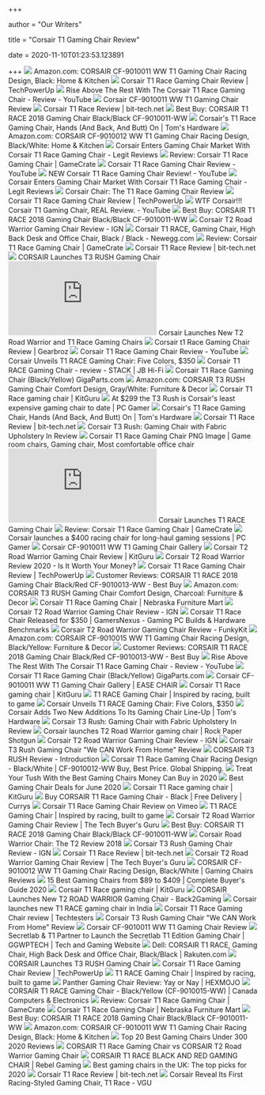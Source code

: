 +++
        
author = "Our Writers"
        
title = "Corsair T1 Gaming Chair Review"
        
date = 2020-11-10T01:23:53.123891
        
+++
[ ![](https://images-na.ssl-images-amazon.com/images/I/71fDmolnrXL._AC_SY741_.jpg)](https://images-na.ssl-images-amazon.com/images/I/71fDmolnrXL._AC_SY741_.jpg) Amazon.com: CORSAIR CF-9010011 WW T1 Gaming Chair Racing Design, Black:  Home & Kitchen
[ ![](https://tpucdn.com/review/corsair-t1-race-chair/images/title.jpg)](https://tpucdn.com/review/corsair-t1-race-chair/images/title.jpg) Corsair T1 Race Gaming Chair Review | TechPowerUp
[ ![](https://i.ytimg.com/vi/itsNHSqybwk/maxresdefault.jpg)](https://i.ytimg.com/vi/itsNHSqybwk/maxresdefault.jpg) Rise Above The Rest With The Corsair T1 Race Gaming Chair - Review - YouTube
[ ![](http://www.easechair.com/sites/default/files/styles/large/public/products/Corsair-T1/Corsair-T1_18.jpg?itok=USxfwT9H)](http://www.easechair.com/sites/default/files/styles/large/public/products/Corsair-T1/Corsair-T1_18.jpg?itok=USxfwT9H) Corsair CF-9010011 WW T1 Gaming Chair Review
[ ![](http://images.bit-tech.net/content_images/2017/06/corsair-t1-race-review/t1race-13b.jpg)](http://images.bit-tech.net/content_images/2017/06/corsair-t1-race-review/t1race-13b.jpg) Corsair T1 Race Review | bit-tech.net
[ ![](https://pisces.bbystatic.com/image2/BestBuy_US/images/products/6321/6321823_rd.jpg)](https://pisces.bbystatic.com/image2/BestBuy_US/images/products/6321/6321823_rd.jpg) Best Buy: CORSAIR T1 RACE 2018 Gaming Chair Black/Black CF-9010011-WW
[ ![](https://cdn.mos.cms.futurecdn.net/3KNuvACNqHyJrePdPfgR9h-1200-80.jpg)](https://cdn.mos.cms.futurecdn.net/3KNuvACNqHyJrePdPfgR9h-1200-80.jpg) Corsair's T1 Race Gaming Chair, Hands (And Back, And Butt) On | Tom's  Hardware
[ ![](https://images-na.ssl-images-amazon.com/images/I/71ym0AKJ1KL._AC_SY741_.jpg)](https://images-na.ssl-images-amazon.com/images/I/71ym0AKJ1KL._AC_SY741_.jpg) Amazon.com: CORSAIR CF-9010012 WW T1 Gaming Chair Racing Design,  Black/White: Home & Kitchen
[ ![](https://www.legitreviews.com/wp-content/uploads/2017/01/corsair-gaming-chair.jpg)](https://www.legitreviews.com/wp-content/uploads/2017/01/corsair-gaming-chair.jpg) Corsair Enters Gaming Chair Market With Corsair T1 Race Gaming Chair -  Legit Reviews
[ ![](https://gamecrate.com/sites/default/files/corsair-gaming-chair-review-5.jpg)](https://gamecrate.com/sites/default/files/corsair-gaming-chair-review-5.jpg) Review: Corsair T1 Race Gaming Chair | GameCrate
[ ![](https://i.ytimg.com/vi/0YAVbszg-6E/maxresdefault.jpg)](https://i.ytimg.com/vi/0YAVbszg-6E/maxresdefault.jpg) Corsair T1 Race Gaming Chair Review - YouTube
[ ![](https://i.ytimg.com/vi/NkLcFklQ6t4/maxresdefault.jpg)](https://i.ytimg.com/vi/NkLcFklQ6t4/maxresdefault.jpg) NEW Corsair T1 Race Gaming Chair Review! - YouTube
[ ![](https://www.legitreviews.com/wp-content/uploads/2017/01/corsair-gaming-chair-back.jpg)](https://www.legitreviews.com/wp-content/uploads/2017/01/corsair-gaming-chair-back.jpg) Corsair Enters Gaming Chair Market With Corsair T1 Race Gaming Chair -  Legit Reviews
[ ![](https://www.ultimategamechair.com/wp-content/uploads/2017/11/Screen-Shot-2017-11-10-at-9.12.13-PM-1.png)](https://www.ultimategamechair.com/wp-content/uploads/2017/11/Screen-Shot-2017-11-10-at-9.12.13-PM-1.png) Corsair Chair: The T1 Race Gaming Chair Review
[ ![](https://www.techpowerup.com/review/corsair-t1-race-chair/images/chair_front_without_pillows.jpg)](https://www.techpowerup.com/review/corsair-t1-race-chair/images/chair_front_without_pillows.jpg) Corsair T1 Race Gaming Chair Review | TechPowerUp
[ ![](https://i.ytimg.com/vi/y-aQZ0fpBY4/hqdefault.jpg)](https://i.ytimg.com/vi/y-aQZ0fpBY4/hqdefault.jpg) WTF Corsair!!! Corsair T1 Gaming Chair, REAL Review. - YouTube
[ ![](https://pisces.bbystatic.com/image2/BestBuy_US/images/products/6321/6321823cv14d.jpg)](https://pisces.bbystatic.com/image2/BestBuy_US/images/products/6321/6321823cv14d.jpg) Best Buy: CORSAIR T1 RACE 2018 Gaming Chair Black/Black CF-9010011-WW
[ ![](https://oyster.ignimgs.com/wordpress/stg.ign.com/2019/02/001t2-1-720x540.jpg)](https://oyster.ignimgs.com/wordpress/stg.ign.com/2019/02/001t2-1-720x540.jpg) Corsair T2 Road Warrior Gaming Chair Review - IGN
[ ![](https://c1.neweggimages.com/ProductImageCompressAll1280/26-816-074-V01.jpg)](https://c1.neweggimages.com/ProductImageCompressAll1280/26-816-074-V01.jpg) Corsair T1 RACE, Gaming Chair, High Back Desk and Office Chair, Black /  Black - Newegg.com
[ ![](https://gamecrate.com/sites/default/files/field/image/corsair-gaming-chair-3.jpg)](https://gamecrate.com/sites/default/files/field/image/corsair-gaming-chair-3.jpg) Review: Corsair T1 Race Gaming Chair | GameCrate
[ ![](http://images.bit-tech.net/content_images/2017/06/corsair-t1-race-review/t1race-18b.jpg)](http://images.bit-tech.net/content_images/2017/06/corsair-t1-race-review/t1race-18b.jpg) Corsair T1 Race Review | bit-tech.net
[ ![](https://www.teckknow.com/wp-content/uploads/2019/11/CORSAIR-T3-RUSH-Gaming-Chair-1.jpg)](https://www.teckknow.com/wp-content/uploads/2019/11/CORSAIR-T3-RUSH-Gaming-Chair-1.jpg) CORSAIR Launches T3 RUSH Gaming Chair
[ ![](https://www.guru3d.com/index.php?ct=news&action=file&id=25665)](https://www.guru3d.com/index.php?ct=news&action=file&id=25665) Corsair Launches New T2 Road Warrior and T1 Race Gaming Chairs
[ ![](https://gearbroz.com/wp-content/uploads/2018/12/Corsair-t1-Race-Gaming-Chair-Review.png)](https://gearbroz.com/wp-content/uploads/2018/12/Corsair-t1-Race-Gaming-Chair-Review.png) Corsair t1 Race Gaming Chair Review | Gearbroz
[ ![](https://i.ytimg.com/vi/h71-boKpP68/hqdefault.jpg)](https://i.ytimg.com/vi/h71-boKpP68/hqdefault.jpg) Corsair T1 Race Gaming Chair Review - YouTube
[ ![](https://images.anandtech.com/doci/11420/unnamed-2.jpg)](https://images.anandtech.com/doci/11420/unnamed-2.jpg) Corsair Unveils T1 RACE Gaming Chair: Five Colors, $350
[ ![](https://stack.com.au/wp-content/uploads/2018/02/t1-race.jpg)](https://stack.com.au/wp-content/uploads/2018/02/t1-race.jpg) Corsair T1 RACE Gaming Chair - review - STACK | JB Hi-Fi
[ ![](https://www.gigaparts.com/media/catalog/product/cache/dfaec006bd6782dbad92b9435baa8bcf/c/h/chair_ylw_03_2304x1728_1.png)](https://www.gigaparts.com/media/catalog/product/cache/dfaec006bd6782dbad92b9435baa8bcf/c/h/chair_ylw_03_2304x1728_1.png) Corsair T1 Race Gaming Chair (Black/Yellow) GigaParts.com
[ ![](https://images-na.ssl-images-amazon.com/images/I/61xHl%2BjJ4AL._AC_SX522_.jpg)](https://images-na.ssl-images-amazon.com/images/I/61xHl%2BjJ4AL._AC_SX522_.jpg) Amazon.com: CORSAIR T3 RUSH Gaming Chair Comfort Design, Gray/White:  Furniture & Decor
[ ![](https://www.kitguru.net/wp-content/uploads/2017/05/P1000398-660x330.jpg)](https://www.kitguru.net/wp-content/uploads/2017/05/P1000398-660x330.jpg) Corsair T1 Race gaming chair | KitGuru
[ ![](https://cdn.mos.cms.futurecdn.net/R68CCPzFWBqJERCMnfMj2k-1200-80.jpg)](https://cdn.mos.cms.futurecdn.net/R68CCPzFWBqJERCMnfMj2k-1200-80.jpg) At $299 the T3 Rush is Corsair's least expensive gaming chair to date | PC  Gamer
[ ![](https://cdn.mos.cms.futurecdn.net/3QkswcrgPFfTtXJ8dqzrPF-1200-80.jpg)](https://cdn.mos.cms.futurecdn.net/3QkswcrgPFfTtXJ8dqzrPF-1200-80.jpg) Corsair's T1 Race Gaming Chair, Hands (And Back, And Butt) On | Tom's  Hardware
[ ![](http://images.bit-tech.net/content_images/2017/06/corsair-t1-race-review/t1race-17b.jpg)](http://images.bit-tech.net/content_images/2017/06/corsair-t1-race-review/t1race-17b.jpg) Corsair T1 Race Review | bit-tech.net
[ ![](https://basic-tutorials.de/wp-content/uploads/2019/12/Corsair-T3-Rush-Banner.jpg)](https://basic-tutorials.de/wp-content/uploads/2019/12/Corsair-T3-Rush-Banner.jpg) Corsair T3 Rush: Gaming Chair with Fabric Upholstery In Review
[ ![](https://i.pinimg.com/originals/12/2f/f3/122ff393ee17e48da18acac2af481037.png)](https://i.pinimg.com/originals/12/2f/f3/122ff393ee17e48da18acac2af481037.png) Corsair T1 Race Gaming Chair PNG Image | Game room chairs, Gaming chair,  Most comfortable office chair
[ ![](https://www.guru3d.com/index.php?ct=news&action=file&id=20551)](https://www.guru3d.com/index.php?ct=news&action=file&id=20551) Corsair Launches T1 RACE Gaming Chair
[ ![](https://gamecrate.com/sites/default/files/corsair-gaming-chair-10.jpg)](https://gamecrate.com/sites/default/files/corsair-gaming-chair-10.jpg) Review: Corsair T1 Race Gaming Chair | GameCrate
[ ![](https://cdn.mos.cms.futurecdn.net/bBf4jfX5p9tJ9giMsT3Kx3.jpg)](https://cdn.mos.cms.futurecdn.net/bBf4jfX5p9tJ9giMsT3Kx3.jpg) Corsair launches a $400 racing chair for long-haul gaming sessions | PC  Gamer
[ ![](http://easechair.com/sites/default/files/gallery/Corsair-T1.jpg)](http://easechair.com/sites/default/files/gallery/Corsair-T1.jpg) Corsair CF-9010011 WW T1 Gaming Chair Gallery
[ ![](https://www.kitguru.net/wp-content/uploads/2018/02/Kitguru_Corsair_T2_road_warrior_body.jpg)](https://www.kitguru.net/wp-content/uploads/2018/02/Kitguru_Corsair_T2_road_warrior_body.jpg) Corsair T2 Road Warrior Gaming Chair Review | KitGuru
[ ![](https://www.gamingscan.com/wp-content/uploads/2018/02/corsair-t2-review.jpg)](https://www.gamingscan.com/wp-content/uploads/2018/02/corsair-t2-review.jpg) Corsair T2 Road Warrior Review 2020 - Is It Worth Your Money?
[ ![](https://www.techpowerup.com/review/corsair-t1-race-chair/images/chair_lever.jpg)](https://www.techpowerup.com/review/corsair-t1-race-chair/images/chair_lever.jpg) Corsair T1 Race Gaming Chair Review | TechPowerUp
[ ![](https://pisces.bbystatic.com/image2/BestBuy_US/images/products/6321/6321826cv18d.jpg)](https://pisces.bbystatic.com/image2/BestBuy_US/images/products/6321/6321826cv18d.jpg) Customer Reviews: CORSAIR T1 RACE 2018 Gaming Chair Black/Red CF-9010013-WW  - Best Buy
[ ![](https://images-na.ssl-images-amazon.com/images/I/61EQbAWTgyL._AC_SX522_.jpg)](https://images-na.ssl-images-amazon.com/images/I/61EQbAWTgyL._AC_SX522_.jpg) Amazon.com: CORSAIR T3 RUSH Gaming Chair Comfort Design, Charcoal:  Furniture & Decor
[ ![](https://www.nfm.com/productimages/51432128/19/l)](https://www.nfm.com/productimages/51432128/19/l) Corsair T1 Race Gaming Chair | Nebraska Furniture Mart
[ ![](https://assets1.ignimgs.com/2019/02/27/roadwarriorchair-blogroll-1551230744187.jpg)](https://assets1.ignimgs.com/2019/02/27/roadwarriorchair-blogroll-1551230744187.jpg) Corsair T2 Road Warrior Gaming Chair Review - IGN
[ ![](https://www.gamersnexus.net/media/k2/items/cache/54b4716a3dc0cd733b26e61ebb10e28e_XL.jpg)](https://www.gamersnexus.net/media/k2/items/cache/54b4716a3dc0cd733b26e61ebb10e28e_XL.jpg) Corsair T1 Race Chair Released for $350 | GamersNexus - Gaming PC Builds &  Hardware Benchmarks
[ ![](https://i2.wp.com/www.funkykit.com/wp-content/uploads/2018/02/IMG_1910a.jpg?fit=1334%2C870&ssl=1)](https://i2.wp.com/www.funkykit.com/wp-content/uploads/2018/02/IMG_1910a.jpg?fit=1334%2C870&ssl=1) Corsair T2 Road Warrior Gaming Chair Review - FunkyKit
[ ![](https://images-na.ssl-images-amazon.com/images/I/71Lr53u4cQL._AC_SY741_.jpg)](https://images-na.ssl-images-amazon.com/images/I/71Lr53u4cQL._AC_SY741_.jpg) Amazon.com: CORSAIR CF-9010015 WW T1 Gaming Chair Racing Design,  Black/Yellow: Furniture & Decor
[ ![](https://pisces.bbystatic.com/image2/BestBuy_US/images/products/6321/6321826cv19d.jpg)](https://pisces.bbystatic.com/image2/BestBuy_US/images/products/6321/6321826cv19d.jpg) Customer Reviews: CORSAIR T1 RACE 2018 Gaming Chair Black/Red CF-9010013-WW  - Best Buy
[ ![](https://i.ytimg.com/vi/itsNHSqybwk/hqdefault.jpg)](https://i.ytimg.com/vi/itsNHSqybwk/hqdefault.jpg) Rise Above The Rest With The Corsair T1 Race Gaming Chair - Review - YouTube
[ ![](https://www.gigaparts.com/media/catalog/product/cache/dfaec006bd6782dbad92b9435baa8bcf/c/h/chair_ylw_01_2304x1728_1.png)](https://www.gigaparts.com/media/catalog/product/cache/dfaec006bd6782dbad92b9435baa8bcf/c/h/chair_ylw_01_2304x1728_1.png) Corsair T1 Race Gaming Chair (Black/Yellow) GigaParts.com
[ ![](http://easechair.com/sites/default/files/gallery/Corsair-T1_10.jpg)](http://easechair.com/sites/default/files/gallery/Corsair-T1_10.jpg) Corsair CF-9010011 WW T1 Gaming Chair Gallery | EASE CHAIR
[ ![](https://www.kitguru.net/wp-content/uploads/2017/05/P1000403-1.jpg)](https://www.kitguru.net/wp-content/uploads/2017/05/P1000403-1.jpg) Corsair T1 Race gaming chair | KitGuru
[ ![](https://www.corsair.com/corsairmedia/sys_master/productcontent/t1-race-gaming-chair-Content-19.png)](https://www.corsair.com/corsairmedia/sys_master/productcontent/t1-race-gaming-chair-Content-19.png) T1 RACE Gaming Chair | Inspired by racing, built to game
[ ![](https://images.anandtech.com/doci/11420/unnamed-3.jpg)](https://images.anandtech.com/doci/11420/unnamed-3.jpg) Corsair Unveils T1 RACE Gaming Chair: Five Colors, $350
[ ![](https://cdn.mos.cms.futurecdn.net/c8pi8PvresWz7jSbcXQtdR-1200-80.jpg)](https://cdn.mos.cms.futurecdn.net/c8pi8PvresWz7jSbcXQtdR-1200-80.jpg) Corsair Adds Two New Additions To Its Gaming Chair Line-Up | Tom's Hardware
[ ![](https://basic-tutorials.com/wp-content/uploads/2019/12/Corsair-T3-Rush_Schraeg1.jpg)](https://basic-tutorials.com/wp-content/uploads/2019/12/Corsair-T3-Rush_Schraeg1.jpg) Corsair T3 Rush: Gaming Chair with Fabric Upholstery In Review
[ ![](https://assets.rockpapershotgun.com/images//2018/02/Corsair-T2-Road-Warrior-620x320.png/RPSS/thumbnail/1920x1080/format/jpg/quality/75)](https://assets.rockpapershotgun.com/images//2018/02/Corsair-T2-Road-Warrior-620x320.png/RPSS/thumbnail/1920x1080/format/jpg/quality/75) Corsair launches T2 Road Warrior gaming chair | Rock Paper Shotgun
[ ![](https://oyster.ignimgs.com/wordpress/stg.ign.com/2019/02/004t2-4-720x381.jpg?fit=bounds&width=640&height=480)](https://oyster.ignimgs.com/wordpress/stg.ign.com/2019/02/004t2-4-720x381.jpg?fit=bounds&width=640&height=480) Corsair T2 Road Warrior Gaming Chair Review - IGN
[ ![](https://cdn.wccftech.com/wp-content/uploads/2020/04/IMG_20200403_162735-1030x773.jpg)](https://cdn.wccftech.com/wp-content/uploads/2020/04/IMG_20200403_162735-1030x773.jpg) Corsair T3 Rush Gaming Chair "We CAN Work From Home" Review
[ ![](https://www.vortez.net/articles_file/44253_corsair_t3_rush_intro.jpg)](https://www.vortez.net/articles_file/44253_corsair_t3_rush_intro.jpg) CORSAIR T3 RUSH Review - Introduction
[ ![](https://microless.com/cdn/products/30a9f3381f9d4395867fe9a31eed096f-hi.jpg)](https://microless.com/cdn/products/30a9f3381f9d4395867fe9a31eed096f-hi.jpg) Corsair T1 Race Gaming Chair Racing Design - Black/White | CF-9010012-WW  Buy, Best Price. Global Shipping.
[ ![](https://kommandotech.com/wp-content/uploads/2020/04/Corsair-T3-Rush-3.jpg)](https://kommandotech.com/wp-content/uploads/2020/04/Corsair-T3-Rush-3.jpg) Treat Your Tush With the Best Gaming Chairs Money Can Buy in 2020
[ ![](https://www.techadvisor.co.uk/cmsdata/features/3778198/secretlab_titan_2020_review_thumb1200_16-9.jpg)](https://www.techadvisor.co.uk/cmsdata/features/3778198/secretlab_titan_2020_review_thumb1200_16-9.jpg) Best Gaming Chair Deals for June 2020
[ ![](https://www.kitguru.net/wp-content/uploads/2017/05/P1000405.jpg)](https://www.kitguru.net/wp-content/uploads/2017/05/P1000405.jpg) Corsair T1 Race gaming chair | KitGuru
[ ![](https://brain-images-ssl.cdn.dixons.com/4/8/10178384/l_10178384_017.jpg)](https://brain-images-ssl.cdn.dixons.com/4/8/10178384/l_10178384_017.jpg) Buy CORSAIR T1 Race Gaming Chair - Black | Free Delivery | Currys
[ ![](https://i.vimeocdn.com/video/636328691_1280x720.jpg)](https://i.vimeocdn.com/video/636328691_1280x720.jpg) Corsair T1 Race Gaming Chair Review on Vimeo
[ ![](https://www.corsair.com/corsairmedia/sys_master/productcontent/t1-race-gaming-chair-Content-18.png)](https://www.corsair.com/corsairmedia/sys_master/productcontent/t1-race-gaming-chair-Content-18.png) T1 RACE Gaming Chair | Inspired by racing, built to game
[ ![](https://techbuyersguru.com/sites/default/files/resize/pictures/KeyboardsMice/Reviews/CorsairT2Chair/CorsairT2RightSide-369x513.jpg)](https://techbuyersguru.com/sites/default/files/resize/pictures/KeyboardsMice/Reviews/CorsairT2Chair/CorsairT2RightSide-369x513.jpg) Corsair T2 Road Warrior Gaming Chair Review | The Tech Buyer's Guru
[ ![](https://pisces.bbystatic.com/image2/BestBuy_US/images/products/6321/6321823cv12d.jpg)](https://pisces.bbystatic.com/image2/BestBuy_US/images/products/6321/6321823cv12d.jpg) Best Buy: CORSAIR T1 RACE 2018 Gaming Chair Black/Black CF-9010011-WW
[ ![](https://www.ultimategamechair.com/wp-content/uploads/2018/04/Screen-Shot-2018-04-07-at-10.32.11-AM.png)](https://www.ultimategamechair.com/wp-content/uploads/2018/04/Screen-Shot-2018-04-07-at-10.32.11-AM.png) Corsair Road Warrior Chair: The T2 Review 2018
[ ![](https://assets1.ignimgs.com/2020/01/23/corsairt3-blogroll-1579755617394.jpg)](https://assets1.ignimgs.com/2020/01/23/corsairt3-blogroll-1579755617394.jpg) Corsair T3 Rush Gaming Chair Review - IGN
[ ![](http://images.bit-tech.net/content_images/2017/06/corsair-t1-race-review/t1race-15b.jpg)](http://images.bit-tech.net/content_images/2017/06/corsair-t1-race-review/t1race-15b.jpg) Corsair T1 Race Review | bit-tech.net
[ ![](https://techbuyersguru.com/sites/default/files/resize/pictures/KeyboardsMice/Reviews/CorsairT2Chair/CorsairT2CushionSystem-269x449.jpg)](https://techbuyersguru.com/sites/default/files/resize/pictures/KeyboardsMice/Reviews/CorsairT2Chair/CorsairT2CushionSystem-269x449.jpg) Corsair T2 Road Warrior Gaming Chair Review | The Tech Buyer's Guru
[ ![](https://m.media-amazon.com/images/I/41qrDfwipdL.jpg)](https://m.media-amazon.com/images/I/41qrDfwipdL.jpg) CORSAIR CF-9010012 WW T1 Gaming Chair Racing Design, Black/White | Gaming  Chairs Reviews
[ ![](https://gadgets-reviews.com/images/images_2020/Best-Gaming-Chairs-info.jpg)](https://gadgets-reviews.com/images/images_2020/Best-Gaming-Chairs-info.jpg) 15 Best Gaming Chairs from $89 to $409 | Complete Buyer's Guide 2020
[ ![](https://www.kitguru.net/wp-content/uploads/2017/05/P1000388.jpg)](https://www.kitguru.net/wp-content/uploads/2017/05/P1000388.jpg) Corsair T1 Race gaming chair | KitGuru
[ ![](https://389873-1226290-raikfcquaxqncofqfm.stackpathdns.com/wp-content/uploads/2018/02/6bGXm2kzjbrwrY4F-768x274.jpg)](https://389873-1226290-raikfcquaxqncofqfm.stackpathdns.com/wp-content/uploads/2018/02/6bGXm2kzjbrwrY4F-768x274.jpg) CORSAIR Launches New T2 ROAD WARRIOR Gaming Chair - Back2Gaming
[ ![](https://s3.ap-southeast-1.amazonaws.com/images.deccanchronicle.com/dc-Cover-9d48n69v6bvc6vumi7c6fhvqu7-20170927114127.Medi.jpeg)](https://s3.ap-southeast-1.amazonaws.com/images.deccanchronicle.com/dc-Cover-9d48n69v6bvc6vumi7c6fhvqu7-20170927114127.Medi.jpeg) Corsair launches new T1 RACE gaming chair in India
[ ![](https://www.techtesters.eu/pic/CORSAIRT1RACE/341.jpg)](https://www.techtesters.eu/pic/CORSAIRT1RACE/341.jpg) Corsair T1 Race Gaming Chair review | Techtesters
[ ![](https://cdn.wccftech.com/wp-content/uploads/2020/04/CORSAIR_T3_RUSH_CHARCOAL_04-1030x1030.png)](https://cdn.wccftech.com/wp-content/uploads/2020/04/CORSAIR_T3_RUSH_CHARCOAL_04-1030x1030.png) Corsair T3 Rush Gaming Chair "We CAN Work From Home" Review
[ ![](http://www.easechair.com/sites/default/files/products/Corsair-T1/Corsair-T1_17.jpg)](http://www.easechair.com/sites/default/files/products/Corsair-T1/Corsair-T1_17.jpg) Corsair CF-9010011 WW T1 Gaming Chair Review
[ ![](https://i0.wp.com/ggwptech.com/wp-content/uploads/2019/11/image005.png?resize=624%2C468&ssl=1)](https://i0.wp.com/ggwptech.com/wp-content/uploads/2019/11/image005.png?resize=624%2C468&ssl=1) Secretlab & T1 Partner to Launch the Secretlab T1 Edition Gaming Chair |  GGWPTECH | Tech and Gaming Website
[ ![](https://tshop.r10s.com/2ca/9b3/52ac/05d4/507e/0e77/e311/1164e889a554ab3a295840.jpg?_ex=600x600)](https://tshop.r10s.com/2ca/9b3/52ac/05d4/507e/0e77/e311/1164e889a554ab3a295840.jpg?_ex=600x600) Dell: CORSAIR T1 RACE, Gaming Chair, High Back Desk and Office Chair,  Black/Black | Rakuten.com
[ ![](https://www.teckknow.com/wp-content/uploads/2019/11/CORSAIR-T3-RUSH-Gaming-Chair-3.jpg)](https://www.teckknow.com/wp-content/uploads/2019/11/CORSAIR-T3-RUSH-Gaming-Chair-3.jpg) CORSAIR Launches T3 RUSH Gaming Chair
[ ![](https://www.techpowerup.com/review/corsair-t1-race-chair/images/chair_arm1.jpg)](https://www.techpowerup.com/review/corsair-t1-race-chair/images/chair_arm1.jpg) Corsair T1 Race Gaming Chair Review | TechPowerUp
[ ![](https://www.corsair.com/corsairmedia/sys_master/productcontent/t1-race-gaming-chair-Content-17.png)](https://www.corsair.com/corsairmedia/sys_master/productcontent/t1-race-gaming-chair-Content-17.png) T1 RACE Gaming Chair | Inspired by racing, built to game
[ ![](https://1.bp.blogspot.com/-awPAiE1azik/XQaB2xJSgoI/AAAAAAAAAd8/B-SedUdgIB46tG7k09Awl3Ib_cceO3DZgCLcBGAs/s1600/60786291_440482796767149_3098474357492547584_n.jpg)](https://1.bp.blogspot.com/-awPAiE1azik/XQaB2xJSgoI/AAAAAAAAAd8/B-SedUdgIB46tG7k09Awl3Ib_cceO3DZgCLcBGAs/s1600/60786291_440482796767149_3098474357492547584_n.jpg) Panther Gaming Chair Review: Yay or Nay | HEXMOJO
[ ![](https://ccimg.canadacomputers.com/Products/500x500/916/1047/120992/38341.jpg)](https://ccimg.canadacomputers.com/Products/500x500/916/1047/120992/38341.jpg) CORSAIR T1 RACE Gaming Chair - Black/Yellow (CF-9010015-WW) | Canada  Computers & Electronics
[ ![](https://gamecrate.com/sites/default/files/corsair-gaming-chair-5.jpg)](https://gamecrate.com/sites/default/files/corsair-gaming-chair-5.jpg) Review: Corsair T1 Race Gaming Chair | GameCrate
[ ![](https://www.nfm.com/productimages/51432243/2/l)](https://www.nfm.com/productimages/51432243/2/l) Corsair T1 Race Gaming Chair | Nebraska Furniture Mart
[ ![](https://pisces.bbystatic.com/image2/BestBuy_US/images/products/6321/6321823cv16d.jpg)](https://pisces.bbystatic.com/image2/BestBuy_US/images/products/6321/6321823cv16d.jpg) Best Buy: CORSAIR T1 RACE 2018 Gaming Chair Black/Black CF-9010011-WW
[ ![](https://m.media-amazon.com/images/I/81xj-c8Q1pL._AC_SS350_.jpg)](https://m.media-amazon.com/images/I/81xj-c8Q1pL._AC_SS350_.jpg) Amazon.com: CORSAIR CF-9010011 WW T1 Gaming Chair Racing Design, Black:  Home & Kitchen
[ ![](https://sevenstarreviews.com/wp-content/uploads/2018/10/E-WIN-Gaming-Chair-1.png)](https://sevenstarreviews.com/wp-content/uploads/2018/10/E-WIN-Gaming-Chair-1.png) Top 20 Best Gaming Chairs Under 300 2020 Reviews
[ ![](https://brain-images-ssl.cdn.dixons.com/3/4/10193443/u_10193443.jpg)](https://brain-images-ssl.cdn.dixons.com/3/4/10193443/u_10193443.jpg) CORSAIR T1 Race Gaming Chair vs CORSAIR T2 Road Warrior Gaming Chair
[ ![](https://www.rebelgaming.co.za/wp-content/uploads/2020/09/CF-9010013-7.jpg)](https://www.rebelgaming.co.za/wp-content/uploads/2020/09/CF-9010013-7.jpg) CORSAIR T1 RACE BLACK AND RED GAMING CHAIR | Rebel Gaming
[ ![](https://blueprint-api-production.s3.amazonaws.com/uploads/card/image/1411747/95740b8f-a741-4139-8793-f466d44cd88f.png)](https://blueprint-api-production.s3.amazonaws.com/uploads/card/image/1411747/95740b8f-a741-4139-8793-f466d44cd88f.png) Best gaming chairs in the UK: The top picks for 2020
[ ![](http://images.bit-tech.net/content_images/2017/06/corsair-t1-race-review/t1race-20b.jpg)](http://images.bit-tech.net/content_images/2017/06/corsair-t1-race-review/t1race-20b.jpg) Corsair T1 Race Review | bit-tech.net
[ ![](https://videogamesuncovered.com/wp-content/uploads/2017/05/Chair_WHT_09.jpg)](https://videogamesuncovered.com/wp-content/uploads/2017/05/Chair_WHT_09.jpg) Corsair Reveal Its First Racing-Styled Gaming Chair, T1 Race - VGU
